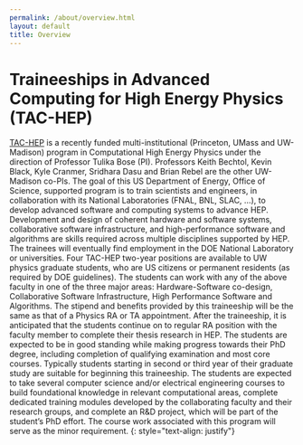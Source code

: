 ```yaml
---
permalink: /about/overview.html
layout: default
title: Overview
---
```


<h1>Traineeships in Advanced Computing for High Energy Physics (TAC-HEP)</h1>

[TAC-HEP](https://pages.hep.wisc.edu/~dasu/public/TAC-HEP-abstract.pdf) is a recently funded multi-institutional (Princeton, UMass and UW-Madison) program in Computational High Energy Physics under the direction of Professor Tulika Bose (PI). Professors Keith Bechtol, Kevin Black, Kyle Cranmer, Sridhara Dasu and Brian Rebel are the other UW-Madison co-PIs. The goal of this US Department of Energy, Office of Science, supported program is to train scientists and engineers, in collaboration with its National Laboratories (FNAL, BNL, SLAC, …), to develop advanced software and computing systems to advance HEP. Development and design of coherent hardware and software systems, collaborative software infrastructure, and high-performance software and algorithms are skills required across multiple disciplines supported by HEP. The trainees will eventually find employment in the DOE National Laboratory or universities. Four TAC-HEP two-year positions are available to UW physics graduate students, who are US citizens or permanent residents (as required by DOE guidelines).  The students can work with any of the above faculty in one of the three major areas: Hardware-Software co-design, Collaborative Software Infrastructure, High Performance Software and Algorithms. The stipend and benefits provided by this traineeship will be the same as that of a Physics RA or TA appointment. After the traineeship, it is anticipated that the students continue on to regular RA position with the faculty member to complete their thesis research in HEP. The students are expected to be in good standing while making progress towards their PhD degree, including completion of qualifying examination and most core courses. Typically students starting in second or third year of their graduate study are suitable for beginning this traineeship. The students are expected to take several computer science and/or electrical engineering courses to build foundational knowledge in relevant computational areas, complete dedicated training modules developed by the collaborating faculty and their research groups, and complete an R&D project, which will be part of the student’s PhD effort. The course work associated with this program will serve as the minor requirement.
{: style="text-align: justify"}
